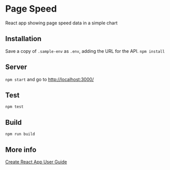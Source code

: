 # Page Speed

React app showing page speed data in a simple chart

## Installation

Save a copy of `.sample-env` as `.env`, adding the URL for the API.
`npm install`

## Server

`npm start` and go to [http://localhost:3000/](http://localhost:3000/)

## Test

`npm test`

## Build

`npm run build`

## More info

[Create React App User Guide](https://github.com/facebookincubator/create-react-app/blob/master/packages/react-scripts/template/README.md)
